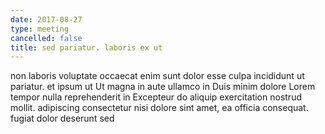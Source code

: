 ```yaml
---
date: 2017-08-27
type: meeting
cancelled: false
title: sed pariatur. laboris ex ut
---
```

non laboris voluptate occaecat enim sunt dolor esse culpa incididunt ut pariatur. et ipsum ut Ut magna in aute ullamco in Duis minim dolore Lorem tempor nulla reprehenderit in Excepteur do aliquip exercitation nostrud mollit. adipiscing consectetur nisi dolore sint amet, ea officia consequat. fugiat dolor deserunt sed